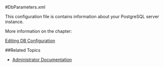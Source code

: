 #DbParameters.xml

This configuration file is contains information about your PostgreSQL server instance.

More information on the chapter:

[Editing DB Configuration](../developer/quickstart/part-2-editing-db-configuration-file.md)



##Related Topics
* [Administrator Documentation](../admin.md)